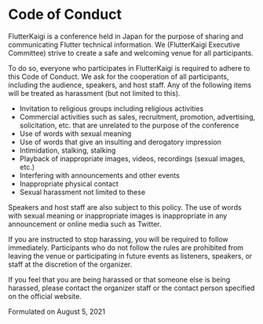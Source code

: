 # Code of Conduct

FlutterKaigi is a conference held in Japan for the purpose of sharing and communicating Flutter technical information. We (FlutterKaigi Executive Committee) strive to create a safe and welcoming venue for all participants.

To do so, everyone who participates in FlutterKaigi is required to adhere to this Code of Conduct. We ask for the cooperation of all participants, including the audience, speakers, and host staff. Any of the following items will be treated as harassment (but not limited to this).

- Invitation to religious groups including religious activities
- Commercial activities such as sales, recruitment, promotion, advertising, solicitation, etc. that are unrelated to the purpose of the conference
- Use of words with sexual meaning
- Use of words that give an insulting and derogatory impression
- Intimidation, stalking, stalking
- Playback of inappropriate images, videos, recordings (sexual images, etc.)
- Interfering with announcements and other events
- Inappropriate physical contact
- Sexual harassment not limited to these

Speakers and host staff are also subject to this policy. The use of words with sexual meaning or inappropriate images is inappropriate in any announcement or online media such as Twitter.

If you are instructed to stop harassing, you will be required to follow immediately. Participants who do not follow the rules are prohibited from leaving the venue or participating in future events as listeners, speakers, or staff at the discretion of the organizer.

If you feel that you are being harassed or that someone else is being harassed, please contact the organizer staff or the contact person specified on the official website.

Formulated on August 5, 2021
